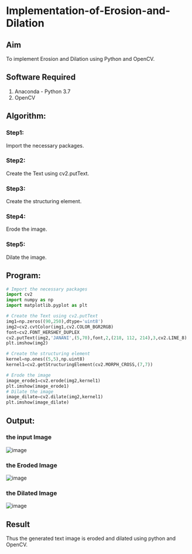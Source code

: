 # Implementation-of-Erosion-and-Dilation
## Aim
To implement Erosion and Dilation using Python and OpenCV.
## Software Required
1. Anaconda - Python 3.7
2. OpenCV
## Algorithm:
### Step1:
Import the necessary packages.

### Step2:
Create the Text using cv2.putText.

### Step3:
Create the structuring element.

### Step4:
Erode the image.

### Step5:
Dilate the image.
 
## Program:

``` Python
# Import the necessary packages
import cv2
import numpy as np
import matplotlib.pyplot as plt

# Create the Text using cv2.putText
img1=np.zeros((90,250),dtype='uint8')
img2=cv2.cvtColor(img1,cv2.COLOR_BGR2RGB)
font=cv2.FONT_HERSHEY_DUPLEX
cv2.putText(img2,'JANANI',(5,70),font,2,(218, 112, 214),3,cv2.LINE_8)
plt.imshow(img2)

# Create the structuring element
kernel=np.ones((5,5),np.uint8)
kernel1=cv2.getStructuringElement(cv2.MORPH_CROSS,(7,7))

# Erode the image
image_erode1=cv2.erode(img2,kernel1)
plt.imshow(image_erode1)
# Dilate the image
image_dilate=cv2.dilate(img2,kernel1)
plt.imshow(image_dilate)
```
## Output:

### the input Image
![image](https://github.com/Janani-2003/Implementation-of-Erosion-and-Dilation/assets/94288340/c3148e88-245a-46b1-aff7-1242e74c51ed)

### the Eroded Image
![image](https://github.com/Janani-2003/Implementation-of-Erosion-and-Dilation/assets/94288340/fb5094db-3f48-4127-87cb-1afe19952313)

### the Dilated Image
![image](https://github.com/Janani-2003/Implementation-of-Erosion-and-Dilation/assets/94288340/240be1ff-7949-4cbf-9413-3f2de062628d)

## Result
Thus the generated text image is eroded and dilated using python and OpenCV.
